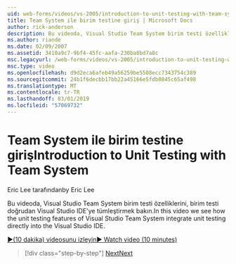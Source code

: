 ```yaml
---
uid: web-forms/videos/vs-2005/introduction-to-unit-testing-with-team-system
title: Team System ile birim testine giriş | Microsoft Docs
author: rick-anderson
description: Bu videoda, Visual Studio Team System birim testi özelliklerini, birim testi doğrudan Visual Studio IDE'ye tümleştirmek bakın.
ms.author: riande
ms.date: 02/09/2007
ms.assetid: 3410a9c7-9bf4-45fc-aafa-230ba8bd7a8c
msc.legacyurl: /web-forms/videos/vs-2005/introduction-to-unit-testing-with-team-system
msc.type: video
ms.openlocfilehash: d9d2eca6afeb49a56259be5508ecc7343754c389
ms.sourcegitcommit: 24b1f6decbb17bb22a45166e5fdb0845c65af498
ms.translationtype: MT
ms.contentlocale: tr-TR
ms.lasthandoff: 03/01/2019
ms.locfileid: "57069732"
---
```

<a name="introduction-to-unit-testing-with-team-system"></a><span data-ttu-id="89054-103">Team System ile birim testine giriş</span><span class="sxs-lookup"><span data-stu-id="89054-103">Introduction to Unit Testing with Team System</span></span>
====================
<span data-ttu-id="89054-104">Eric Lee tarafından</span><span class="sxs-lookup"><span data-stu-id="89054-104">by Eric Lee</span></span>

<span data-ttu-id="89054-105">Bu videoda, Visual Studio Team System birim testi özelliklerini, birim testi doğrudan Visual Studio IDE'ye tümleştirmek bakın.</span><span class="sxs-lookup"><span data-stu-id="89054-105">In this video we see how the unit testing features of Visual Studio Team System integrate unit testing directly into the Visual Studio IDE.</span></span>

[<span data-ttu-id="89054-106">&#9654;(10 dakika) videosunu izleyin</span><span class="sxs-lookup"><span data-stu-id="89054-106">&#9654; Watch video (10 minutes)</span></span>](https://channel9.msdn.com/Blogs/ASP-NET-Site-Videos/introduction-to-unit-testing-with-team-system)

> [!div class="step-by-step"]
> [<span data-ttu-id="89054-107">Next</span><span class="sxs-lookup"><span data-stu-id="89054-107">Next</span></span>](introduction-to-testing-web-applications-with-team-system.md)
